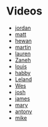 # Videos

* [jordan](https://www.youtube.com/watch?v=77dW8fJdTD4&feature=youtu.be)
* [matt](https://www.youtube.com/watch?v=b-ai0damwt8&feature=youtu.be)
* [hewan]()
* [martin](https://www.youtube.com/watch?v=o9956WzjkGc)
* [lauren]()
* [Zaneh](https://www.youtube.com/watch?v=-9VKaUEqg6c)
* [louis](https://youtu.be/6PoYdJt2HKc)
* [habby](https://www.youtube.com/watch?v=YcgfRNRLSu4&feature=youtu.be)
* [Leland](https://www.youtube.com/watch?v=IvynbFt4dEI&feature=youtu.be)
* [Wes](https://www.youtube.com/watch?v=7SWwt-acaVU&feature=youtu.be)
* [josh](https://www.youtube.com/watch?v=qd8rI1f0r9Q)
* [james](https://www.youtube.com/watch?v=EGnwJeEcDVI&feature=youtu.be)
* [mary](https://www.youtube.com/watch?v=fgBgCLQ4KrA&feature=youtu.be)
* [antony](https://www.youtube.com/watch?v=SsD4Sf8XrPs&feature=youtu.be)
* [mike](https://www.youtube.com/watch?v=BnyCI4YIlqs&feature=youtu.be)
